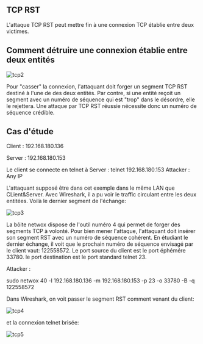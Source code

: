 ## TCP RST

L'attaque TCP RST peut mettre fin à une connexion TCP établie entre deux victimes.

## Comment détruire une connexion établie entre deux entités

![tcp2](https://github.com/aabda2000/sti3a-security/assets/38082725/b98f7940-63ac-44b6-acd0-249e6bbcea48)

Pour "casser" la connexion, l'attaquant doit forger un segment TCP RST destiné à l'une de des deux entités. Par contre, si une entité reçoit un segment avec un numéro de séquence qui est "trop" dans le désordre, elle le rejettera. Une attaque par TCP RST réussie nécessite donc un numéro de séquence crédible.

## Cas d'étude

Client : 192.168.180.136

Server : 192.168.180.153

Le client se connecte en telnet à Server : telnet 192.168.180.153
Attacker : Any IP

L'attaquant supposé être dans cet exemple dans le même LAN que CLient&Server. Avec Wireshark, il a pu voir le traffic circulant entre les deux entitées. Voilà le dernier segment de l'échange:

![tcp3](https://github.com/aabda2000/sti3a-security/assets/38082725/9cbe965f-c71a-4551-9516-1d0907c68653)

La bôite netwox dispose de l'outil numéro 4 qui permet de forger des segments TCP à volonté. Pour bien mener l'attaque, l'attaquant doit insérer son segment RST avec un numéro de séquence cohérent. En étudiant le dernier échange, il voit que le prochain numéro de séquence envisagé par le client vaut: 122558572. Le port source du client est le port éphémére 33780. le port destination est le port standard telnet 23.

Attacker :

sudo netwox 40 -l 192.168.180.136 -m 192.168.180.153 -p 23 -o 33780 -B -q 122558572

Dans Wireshark, on voit passer le segment RST comment venant du client:

![tcp4](https://github.com/aabda2000/sti3a-security/assets/38082725/ccdd8f8d-59d0-4677-8169-3a76dbe2f7b5)

et la connexion telnet brisée:

![tcp5](https://github.com/aabda2000/sti3a-security/assets/38082725/78ba4872-a387-48b6-beef-7387a27a37d2)

